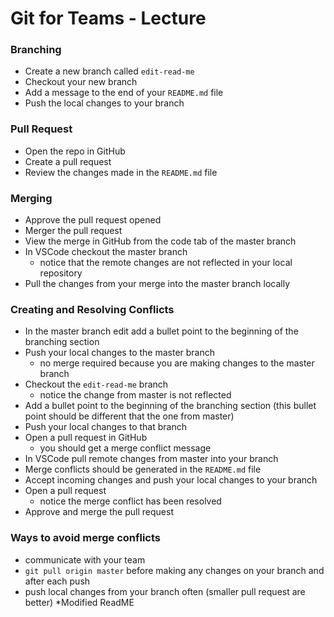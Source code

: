 # Git for Teams - Lecture

### Branching
* Create a new branch called `edit-read-me`
* Checkout your new branch
* Add a message to the end of your `README.md` file
* Push the local changes to your branch

### Pull Request
* Open the repo in GitHub
* Create a pull request
* Review the changes made in the `README.md` file

### Merging
* Approve the pull request opened
* Merger the pull request
* View the merge in GitHub from the code tab of the master branch
* In VSCode checkout the master branch
    * notice that the remote changes are not reflected in your local repository
* Pull the changes from your merge into the master branch locally

### Creating and Resolving Conflicts
* In the master branch edit add a bullet point to the beginning of the branching section
* Push your local changes to the master branch
    * no merge required because you are making changes to the master branch
* Checkout the `edit-read-me` branch
    * notice the change from master is not reflected
* Add a bullet point to the beginning of the branching section (this bullet point should be different that the one from master)
* Push your local changes to that branch
* Open a pull request in GitHub
    * you should get a merge conflict message
* In VSCode pull remote changes from master into your branch
* Merge conflicts should be generated in the `README.md` file
* Accept incoming changes and push your local changes to your branch
* Open a pull request
    * notice the merge conflict has been resolved
* Approve and merge the pull request

### Ways to avoid merge conflicts
* communicate with your team
* `git pull origin master` before making any changes on your branch and after each push
* push local changes from your branch often (smaller pull request are better) 
*Modified ReadME